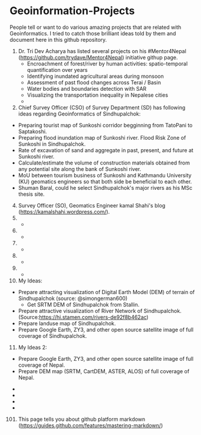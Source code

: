 # Geoinformation-Projects
People tell or want to do various amazing projects that are related with Geoinformatics. I tried to catch those brilliant ideas told by them and document here in this github repository.

1. Dr. Tri Dev Acharya has listed several projects on his #Mentor4Nepal (https://github.com/trydave/Mentor4Nepal) initiative githup page.
   * Encroachment of forest/river by human activities: spatio-temporal quantification over years
   * Identifying inundated agricultural areas during monsoon
   * Assessment of past flood changes across Terai / Basin
   * Water bodies and boundaries detection with SAR
   * Visualizing the transportation inequality in Nepalese cities
   * 
3. Chief Survey Officer (CSO) of Survey Department (SD) has following ideas regarding Geoinformatics of Sindhupalchok:
  * Preparing tourist map of Sunkoshi corridor begginning from TatoPani to Saptakoshi.
  * Preparing flood inundation map of Sunkoshi river. Flood Risk Zone of Sunkoshi in Sindhupalchok.
  * Rate of excavation of sand and aggregate in past, present, and future at Sunkoshi river.
  * Calculate/estimate the volume of construction materials obtained from any potential site along the bank of Sunkoshi river.
  * MoU between tourism business of Sunkoshi and Kathmandu University (KU) geomatics engineers so that both side be beneficial to each other.
  * Shuman Baral, could he select Sindhupalchok's major rivers as his MSc thesis site.
4. Survey Officer (SO), Geomatics Engineer kamal Shahi's blog (https://kamalshahi.wordpress.com/).
5. -
6. -
7. -
8. -
9. -
10. My Ideas:
 * Prepare attracting visualization of Digital Earth Model (DEM) of terrain of Sindhupalchok (source: @simongerman600) 
     * Get SRTM DEM of Sindhupalchok from Stallin.
 * Prepare attractive visualization of River Network of Sindhupalchok. (Source:https://hi.stamen.com/rivers-de92f8b462ac)
 * Prepare landuse map of Sindhupalchok.
 * Prepare Google Earth, ZY3, and other open source satellite image of full coverage of Sindhupalchok.
11. My Ideas 2:
* Prepare Google Earth, ZY3, and other open source satellite image of full coverage of Nepal.
* Prepare DEM map (SRTM, CartDEM, ASTER, ALOS) of full coverage of Nepal.
-
-
-
-
101. This page tells you about github platform markdown (https://guides.github.com/features/mastering-markdown/)
